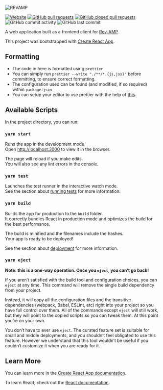 ![REVAMP](https://media.rev-amp.tech/logo/revamp_transparent.png)

[![Website](https://img.shields.io/website?style=for-the-badge&url=https%3A%2F%2Fimg.shields.io%2Fwebsite%2Fhttps%2Frev-amp.tech)](https://rev-amp.tech)
[![GitHub pull requests](https://img.shields.io/github/issues-pr/rev-amp/backend?style=for-the-badge)](https://github.com/Rev-AMP/frontend/pulls?q=is%3Aopen)
[![GitHub closed pull requests](https://img.shields.io/github/issues-pr-closed/rev-amp/backend?style=for-the-badge)](https://github.com/Rev-AMP/frontend/issues?q=is%3Aclosed)
![GitHub commit activity](https://img.shields.io/github/commit-activity/w/rev-amp/frontend?style=for-the-badge)
![GitHub last commit](https://img.shields.io/github/last-commit/rev-amp/frontend?style=for-the-badge)
<!---![GitHub](https://img.shields.io/github/license/rev-amp/frontend?style=for-the-badge))--->

A web application built as a frontend client for [Rev-AMP](https://github.com/rev-amp/backend).

This project was bootstrapped with [Create React App](https://github.com/facebook/create-react-app).


## Formatting

- The code in here is formatted using `prettier`
- You can simply run ```prettier --write "./**/*.{js,jsx}"``` before committing, to ensure correct formatting.
- The configuration used can be found (and modified, if so required) within `package.json`
- You can setup your editor to use prettier with the help of [this](https://prettier.io/docs/en/editors.html).

## Available Scripts

In the project directory, you can run:

### `yarn start`

Runs the app in the development mode.\
Open [http://localhost:3000](http://localhost:3000) to view it in the browser.

The page will reload if you make edits.\
You will also see any lint errors in the console.

### `yarn test`

Launches the test runner in the interactive watch mode.\
See the section about [running tests](https://facebook.github.io/create-react-app/docs/running-tests) for more information.

### `yarn build`

Builds the app for production to the `build` folder.\
It correctly bundles React in production mode and optimizes the build for the best performance.

The build is minified and the filenames include the hashes.\
Your app is ready to be deployed!

See the section about [deployment](https://facebook.github.io/create-react-app/docs/deployment) for more information.

### `yarn eject`

**Note: this is a one-way operation. Once you `eject`, you can’t go back!**

If you aren’t satisfied with the build tool and configuration choices, you can `eject` at any time. This command will remove the single build dependency from your project.

Instead, it will copy all the configuration files and the transitive dependencies (webpack, Babel, ESLint, etc) right into your project so you have full control over them. All of the commands except `eject` will still work, but they will point to the copied scripts so you can tweak them. At this point you’re on your own.

You don’t have to ever use `eject`. The curated feature set is suitable for small and middle deployments, and you shouldn’t feel obligated to use this feature. However we understand that this tool wouldn’t be useful if you couldn’t customize it when you are ready for it.

## Learn More

You can learn more in the [Create React App documentation](https://facebook.github.io/create-react-app/docs/getting-started).

To learn React, check out the [React documentation](https://reactjs.org/).
